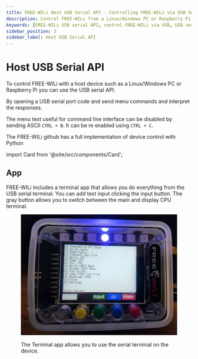 ```yaml
---
title: FREE-WILi Host USB Serial API - Controlling FREE-WILi via USB Serial Port
description: Control FREE-WILi from a Linux/Windows PC or Raspberry Pi using the USB serial API. Learn how to open a USB serial port, send menu commands, and manage responses. Discover how to toggle menu text with CTRL-B and CTRL-C.
keywords: [FREE-WILi USB serial API, control FREE-WILi via USB, USB serial port commands, FREE-WILi command line interface, toggle menu text, Linux Windows Raspberry Pi control]
sidebar_position: 3
sidebar_label: Host USB Serial API
---
```


# Host USB Serial API

To control FREE-WILi with a host device such as a Linux/Windows PC or Raspberry Pi you can use the USB serial API.

By opening a USB serial port code and send menu commands and interpret the responses.  

The menu text useful for command line interface can be disabled by sending ASCII `CTRL + B`. It can be re enabled using `CTRL + C`.

The FREE-WILi github has a full implementation of device control with Python

import Card from '@site/src/components/Card'; 

<Card 
  title="GitHub - freewili/freewili-python: Python applications for FREE-WiLi"
  description="GitHub"
  link="https://github.com/freewili/freewili-python" 
  imageUrl="/img/github.png"
/>

## App

FREE-WILi includes a terminal app that allows you do everything from the USB serial terminal. You can add text input clicking the input button. The gray button allows you to switch between the main and display CPU terminal.

<div class="text--center">

<figure>

![The Terminal app allows you to use the serial terminal on the device](../assets/terminal-app.jpg "The Terminal app allows you to use the serial terminal on the device.")
<figcaption>The Terminal app allows you to use the serial terminal on the device.</figcaption>
</figure>
</div>